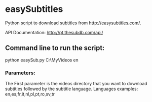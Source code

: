 # easySubtitles
 
Python script to download subtitles from http://easysubtitles.com/. 

API Documentation: http://pt.thesubdb.com/api/

## Command line to run the script: 

python easySub.py C:\MyVideos en

### Parameters:

The First parameter is the videos directory that you want to download subtitles followed by the subtitle language. 
Languages examples: en,es,fr,it,nl,pl,pt,ro,sv,tr

